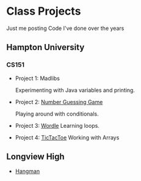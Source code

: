 # Class Projects

Just me posting Code I've done over the years

## Hampton University

### CS151

  * Project 1: Madlibs

    Experimenting with Java variables and printing.
    
  * Project 2: [Number Guessing Game](https://github.com/Ahopson/School-projects/blob/main/Numbers_game)

    Playing around with conditionals.
    
  * Project 3: [Wordle](https://github.com/Ahopson/School-projects/blob/main/HopsonAniya_P3.java)
    Learning loops.
    
  * Project 4: [TicTacToe](https://github.com/Ahopson/School-projects/blob/main/TicTacToe)
    Working with Arrays

    


## Longview High

  * [Hangman](https://github.com/Ahopson/School-projects/blob/main/hangman.py)
